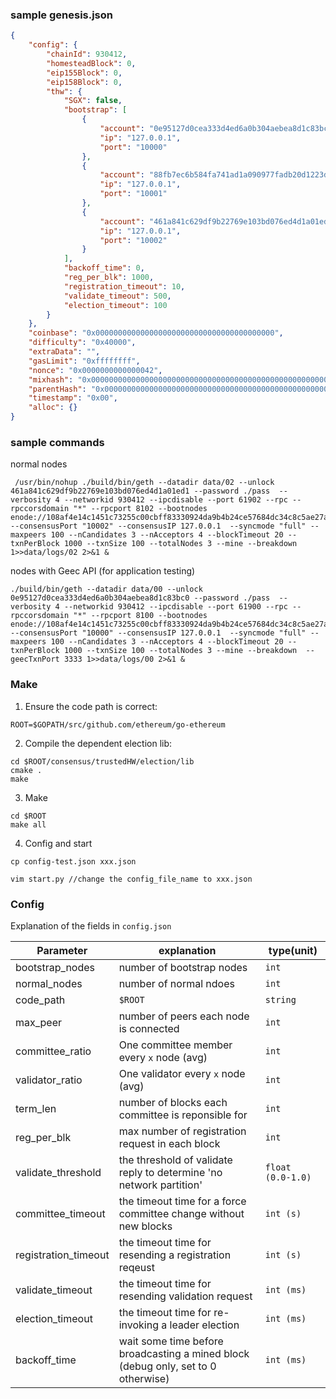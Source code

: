 ### sample genesis.json
```json
{
    "config": {
        "chainId": 930412,
        "homesteadBlock": 0,
        "eip155Block": 0,
        "eip158Block": 0,
        "thw": {
            "SGX": false,
            "bootstrap": [
                {
                    "account": "0e95127d0cea333d4ed6a0b304aebea8d1c83bc0",
                    "ip": "127.0.0.1",
                    "port": "10000"
                },
                {
                    "account": "88fb7ec6b584fa741ad1a090977fadb20d1223da",
                    "ip": "127.0.0.1",
                    "port": "10001"
                },
                {
                    "account": "461a841c629df9b22769e103bd076ed4d1a01ed1",
                    "ip": "127.0.0.1",
                    "port": "10002"
                }
            ],
            "backoff_time": 0,
            "reg_per_blk": 1000,
            "registration_timeout": 10,
            "validate_timeout": 500,
            "election_timeout": 100
        }
    },
    "coinbase": "0x0000000000000000000000000000000000000000",
    "difficulty": "0x40000",
    "extraData": "",
    "gasLimit": "0xffffffff",
    "nonce": "0x0000000000000042",
    "mixhash": "0x0000000000000000000000000000000000000000000000000000000000000000",
    "parentHash": "0x0000000000000000000000000000000000000000000000000000000000000000",
    "timestamp": "0x00",
    "alloc": {}
}
```



### sample commands
normal nodes       
```shell
 /usr/bin/nohup ./build/bin/geth --datadir data/02 --unlock 461a841c629df9b22769e103bd076ed4d1a01ed1 --password ./pass  --verbosity 4 --networkid 930412 --ipcdisable --port 61902 --rpc --rpccorsdomain "*" --rpcport 8102 --bootnodes enode://108af4e14c1451c73255c00cbff83330924da9b4b24ce57684dc34c8c5ae27a6e15f4a77a3e5c9724c7b0ecaa1435a9a3474520486186d90764193f7f2cf3d6b@127.0.0.1:30301 --consensusPort "10002" --consensusIP 127.0.0.1  --syncmode "full" --maxpeers 100 --nCandidates 3 --nAcceptors 4 --blockTimeout 20 --txnPerBlock 1000 --txnSize 100 --totalNodes 3 --mine --breakdown  1>>data/logs/02 2>&1 &
```

nodes with Geec API (for application testing)
```shell
./build/bin/geth --datadir data/00 --unlock 0e95127d0cea333d4ed6a0b304aebea8d1c83bc0 --password ./pass  --verbosity 4 --networkid 930412 --ipcdisable --port 61900 --rpc --rpccorsdomain "*" --rpcport 8100 --bootnodes enode://108af4e14c1451c73255c00cbff83330924da9b4b24ce57684dc34c8c5ae27a6e15f4a77a3e5c9724c7b0ecaa1435a9a3474520486186d90764193f7f2cf3d6b@127.0.0.1:30301 --consensusPort "10000" --consensusIP 127.0.0.1  --syncmode "full" --maxpeers 100 --nCandidates 3 --nAcceptors 4 --blockTimeout 20 --txnPerBlock 1000 --txnSize 100 --totalNodes 3 --mine --breakdown  --geecTxnPort 3333 1>>data/logs/00 2>&1 &
```


### Make
1. Ensure the code path is correct:
```shell
ROOT=$GOPATH/src/github.com/ethereum/go-ethereum
```
2. Compile the dependent election lib:
```shell
cd $ROOT/consensus/trustedHW/election/lib
cmake .
make
```
3. Make
```shell
cd $ROOT
make all
```
4. Config and start
```shell
cp config-test.json xxx.json

vim start.py //change the config_file_name to xxx.json
```

### Config
Explanation of the fields in `config.json`

| Parameter | explanation  | type(unit) |
|-----------|-------|-------------|
|bootstrap_nodes|number of bootstrap nodes|`int`|
|normal_nodes| number of normal ndoes|`int`|
|code_path| `$ROOT`|`string`|
|max_peer | number of peers each node is connected|`int`|
|committee_ratio|  One committee member every `x` node (avg) |`int`|
|validator_ratio|  One validator every `x` node (avg) |`int`|
|term_len | number of blocks each committee is reponsible for |`int`|
|reg_per_blk | max number of registration request in each block |`int`|
|validate_threshold | the threshold of validate reply to determine 'no network partition' | `float (0.0-1.0)` |
|committee_timeout | the timeout time for a force committee change without new blocks | `int (s)` |
|registration_timeout | the timeout time for resending a registration reqeust | `int (s)` |
| validate_timeout | the timeout time for resending validation request | `int (ms)`|
| election_timeout | the timeout time for re-invoking a leader election | `int (ms)`|
| backoff_time | wait some time before broadcasting a mined block (debug only, set to 0 otherwise) | `int (ms)`
